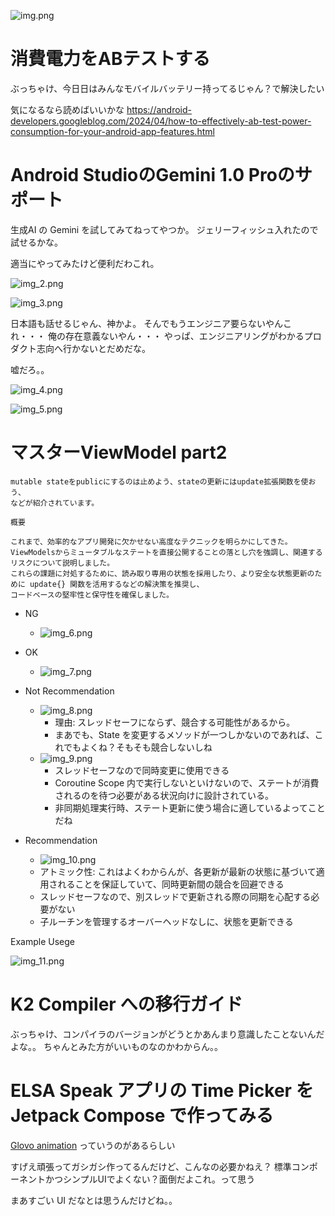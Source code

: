 ![img.png](img.png)

# 消費電力をABテストする

ぶっちゃけ、今日日はみんなモバイルバッテリー持ってるじゃん？で解決したい

気になるなら読めばいいかな
https://android-developers.googleblog.com/2024/04/how-to-effectively-ab-test-power-consumption-for-your-android-app-features.html

# Android StudioのGemini 1.0 Proのサポート

生成AI の Gemini を試してみてねってやつか。
ジェリーフィッシュ入れたので試せるかな。

適当にやってみたけど便利だわこれ。

![img_2.png](img_2.png)

![img_3.png](img_3.png)

日本語も話せるじゃん、神かよ。
そんでもうエンジニア要らないやんこれ・・・
俺の存在意義ないやん・・・
やっぱ、エンジニアリングがわかるプロダクト志向へ行かないとだめだな。

嘘だろ。。

![img_4.png](img_4.png)

![img_5.png](img_5.png)


# マスターViewModel part2

```text
mutable stateをpublicにするのは止めよう、stateの更新にはupdate拡張関数を使おう、
などが紹介されています。
```

```text
概要

これまで、効率的なアプリ開発に欠かせない高度なテクニックを明らかにしてきた。
ViewModelsからミュータブルなステートを直接公開することの落とし穴を強調し、関連するリスクについて説明しました。
これらの課題に対処するために、読み取り専用の状態を採用したり、より安全な状態更新のために update{} 関数を活用するなどの解決策を推奨し、
コードベースの堅牢性と保守性を確保しました。
```

- NG
  - ![img_6.png](img_6.png)
- OK
  - ![img_7.png](img_7.png)


- Not Recommendation
  - ![img_8.png](img_8.png)
    - 理由: スレッドセーフにならず、競合する可能性があるから。
    - まあでも、State を変更するメソッドが一つしかないのであれば、これでもよくね？そもそも競合しないしね
  - ![img_9.png](img_9.png)
    - スレッドセーフなので同時変更に使用できる
    - Coroutine Scope 内で実行しないといけないので、ステートが消費されるのを待つ必要がある状況向けに設計されている。
    - 非同期処理実行時、ステート更新に使う場合に適しているよってことだね
- Recommendation
  - ![img_10.png](img_10.png)
  - アトミック性: これはよくわからんが、各更新が最新の状態に基づいて適用されることを保証していて、同時更新間の競合を回避できる
  - スレッドセーフなので、別スレッドで更新される際の同期を心配する必要がない
  - 子ルーチンを管理するオーバーヘッドなしに、状態を更新できる

Example Usege

![img_11.png](img_11.png)

# K2 Compiler への移行ガイド

ぶっちゃけ、コンパイラのバージョンがどうとかあんまり意識したことないんだよな。。
ちゃんとみた方がいいものなのかわからん。。

# ELSA Speak アプリの Time Picker を Jetpack Compose で作ってみる

[Glovo animation](https://proandroiddev.com/how-to-create-glovo-like-main-screen-animation-using-jetpack-compose-part-2-15c2f3bea505) っていうのがあるらしい

すげえ頑張ってガシガシ作ってるんだけど、こんなの必要かねえ？
標準コンポーネントかつシンプルUIでよくない？面倒だよこれ。って思う

まあすごい UI だなとは思うんだけどね。。